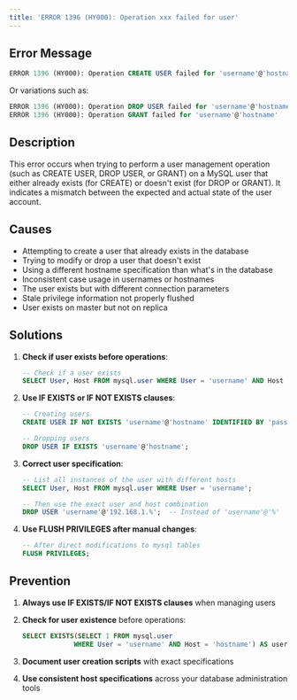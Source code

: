 ```yaml
---
title: 'ERROR 1396 (HY000): Operation xxx failed for user'
---
```


## Error Message

```sql
ERROR 1396 (HY000): Operation CREATE USER failed for 'username'@'hostname'
```

Or variations such as:

```sql
ERROR 1396 (HY000): Operation DROP USER failed for 'username'@'hostname'
ERROR 1396 (HY000): Operation GRANT failed for 'username'@'hostname'
```

## Description

This error occurs when trying to perform a user management operation (such as CREATE USER, DROP USER, or GRANT) on a MySQL user that either already exists (for CREATE) or doesn't exist (for DROP or GRANT). It indicates a mismatch between the expected and actual state of the user account.

## Causes

- Attempting to create a user that already exists in the database
- Trying to modify or drop a user that doesn't exist
- Using a different hostname specification than what's in the database
- Inconsistent case usage in usernames or hostnames
- The user exists but with different connection parameters
- Stale privilege information not properly flushed
- User exists on master but not on replica

## Solutions

1. **Check if user exists before operations**:

   ```sql
   -- Check if a user exists
   SELECT User, Host FROM mysql.user WHERE User = 'username' AND Host = 'hostname';
   ```

2. **Use IF EXISTS or IF NOT EXISTS clauses**:

   ```sql
   -- Creating users
   CREATE USER IF NOT EXISTS 'username'@'hostname' IDENTIFIED BY 'password';

   -- Dropping users
   DROP USER IF EXISTS 'username'@'hostname';
   ```

3. **Correct user specification**:

   ```sql
   -- List all instances of the user with different hosts
   SELECT User, Host FROM mysql.user WHERE User = 'username';

   -- Then use the exact user and host combination
   DROP USER 'username'@'192.168.1.%';  -- Instead of 'username'@'%'
   ```

4. **Use FLUSH PRIVILEGES after manual changes**:

   ```sql
   -- After direct modifications to mysql tables
   FLUSH PRIVILEGES;
   ```

## Prevention

1. **Always use IF EXISTS/IF NOT EXISTS clauses** when managing users

2. **Check for user existence** before operations:

   ```sql
   SELECT EXISTS(SELECT 1 FROM mysql.user
                WHERE User = 'username' AND Host = 'hostname') AS user_exists;
   ```

3. **Document user creation scripts** with exact specifications

4. **Use consistent host specifications** across your database administration tools
